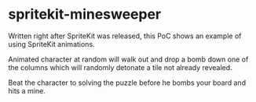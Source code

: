 # spritekit-minesweeper

Written right after SpriteKit was released, this PoC shows an example of using SpriteKit animations.

Animated character at random will walk out and drop a bomb down one of the columns which will randomly detonate a tile not already revealed.

Beat the character to solving the puzzle before he bombs your board and hits a mine.

